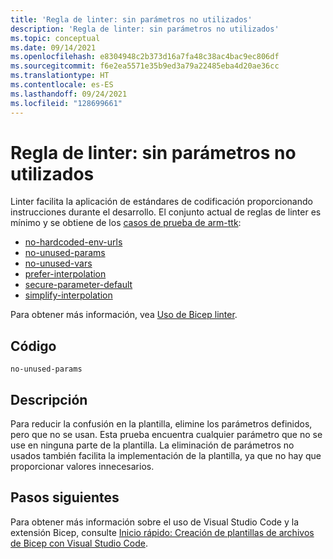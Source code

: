 ```yaml
---
title: 'Regla de linter: sin parámetros no utilizados'
description: 'Regla de linter: sin parámetros no utilizados'
ms.topic: conceptual
ms.date: 09/14/2021
ms.openlocfilehash: e8304948c2b373d16a7fa48c38ac4bac9ec806df
ms.sourcegitcommit: f6e2ea5571e35b9ed3a79a22485eba4d20ae36cc
ms.translationtype: HT
ms.contentlocale: es-ES
ms.lasthandoff: 09/24/2021
ms.locfileid: "128699661"
---
```

# <a name="linter-rule---no-unused-parameters"></a>Regla de linter: sin parámetros no utilizados

Linter facilita la aplicación de estándares de codificación proporcionando instrucciones durante el desarrollo. El conjunto actual de reglas de linter es mínimo y se obtiene de los [casos de prueba de arm-ttk](../templates/template-test-cases.md):

- [no-hardcoded-env-urls](./linter-rule-no-hardcoded-environment-urls.md)
- [no-unused-params](./linter-rule-no-unused-parameters.md)
- [no-unused-vars](./linter-rule-no-unused-variables.md)
- [prefer-interpolation](./linter-rule-prefer-interpolation.md)
- [secure-parameter-default](./linter-rule-secure-parameter-default.md)
- [simplify-interpolation](./linter-rule-simplify-interpolation.md)

Para obtener más información, vea [Uso de Bicep linter](./linter.md).

## <a name="code"></a>Código

`no-unused-params`

## <a name="description"></a>Descripción

Para reducir la confusión en la plantilla, elimine los parámetros definidos, pero que no se usan. Esta prueba encuentra cualquier parámetro que no se use en ninguna parte de la plantilla. La eliminación de parámetros no usados también facilita la implementación de la plantilla, ya que no hay que proporcionar valores innecesarios.

## <a name="next-steps"></a>Pasos siguientes

Para obtener más información sobre el uso de Visual Studio Code y la extensión Bicep, consulte [Inicio rápido: Creación de plantillas de archivos de Bicep con Visual Studio Code](./quickstart-create-bicep-use-visual-studio-code.md).
